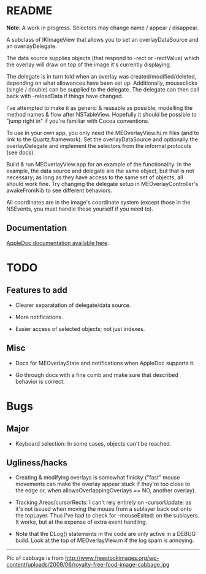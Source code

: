 # README #

**Note**: A work in progress. Selectors may change name / appear / disappear.

A subclass of IKImageView that allows you to set an overlayDataSource and an overlayDelegate. 

The data source supplies objects (that respond to -rect or -rectValue) which the overlay will draw on top of the image it's currently displaying.

The delegate is in turn told when an overlay was created/modified/deleted, depending on what allowances have been set up. Additionally, mouseclicks (single / double) can be supplied to the delegate. The delegate can then call back with -reloadData if things have changed.

I've attempted to make it as generic & reusable as possible, modelling the method names & flow after NSTableView. Hopefully it should be possible to "jump right in" if you're familiar with Cocoa conventions.

To use in your own app, you only need the MEOverlayView.h/.m files (and to link to the Quartz.framework). Set the overlayDataSource and optionally the overlayDelegate and implement the selectors from the informal protocols (see docs).

Build & run MEOverlayView.app for an example of the functionality. In the example, the data source and delegate are the same object, but that is not necessary; as long as they have access to the same set of objects, all should work fine. Try changing the delegate setup in MEOverlayController's awakeFromNib to see different behaviors.

All coordinates are in the image's coordinate system (except those in the NSEvents, you must handle those yourself if you need to).

## Documentation ##

[AppleDoc documentation available here](http://mikkelee.github.com/MEOverlayView/).

# TODO #

## Features to add ##

* Clearer separatation of delegate/data source.

* More notifications.

* Easier access of selected objects; not just indexes.

## Misc ##

* Docs for MEOverlayState and notifications when AppleDoc supports it.

* Go through docs with a fine comb and make sure that described behavior is correct.

# Bugs #

## Major ##

* Keyboard selection: In some cases, objects can't be reached.

## Ugliness/hacks ##

* Creating & modifying overlays is somewhat finicky ("fast" mouse movements can make the overlay appear stuck if they're too close to the edge or, when allowsOverlappingOverlays == NO, another overlay).

* Tracking Areas/cursorRects: I can't rely entirely on -cursorUpdate: as it's not issued when moving the mouse from a sublayer back out onto the topLayer. Thus I've had to check for -mouseExited: on the sublayers. It works, but at the expense of extra event handling.

* Note that the DLog() statements in the code are only active in a DEBUG build. Look at the top of MEOverlayView.m if the log spam is annoying.

-----------------------------------------------------------------------------------------------

Pic of cabbage is from http://www.freestockimages.org/wp-content/uploads/2009/06/royalty-free-food-image-cabbage.jpg
